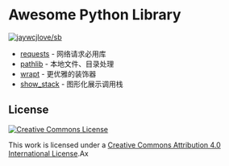 # Awesome Python Library

[![jaywcjlove/sb](https://jaywcjlove.github.io/sb/ico/awesome.svg)](https://github.com/sindresorhus/awesome)



- [requests](https://requests.readthedocs.io/en/master/) - 网络请求必用库
- [pathlib](https://docs.python.org/3/library/pathlib.html) - 本地文件、目录处理
- [wrapt](https://wrapt.readthedocs.io/en/latest/) - 更优雅的装饰器
- [show_stack](analysis.py) - 图形化展示调用栈


## License

[![Creative Commons License](http://i.creativecommons.org/l/by/4.0/88x31.png)](https://creativecommons.org/licenses/by/4.0/)

This work is licensed under a [Creative Commons Attribution 4.0 International License](http://creativecommons.org/licenses/by/4.0/).Ax